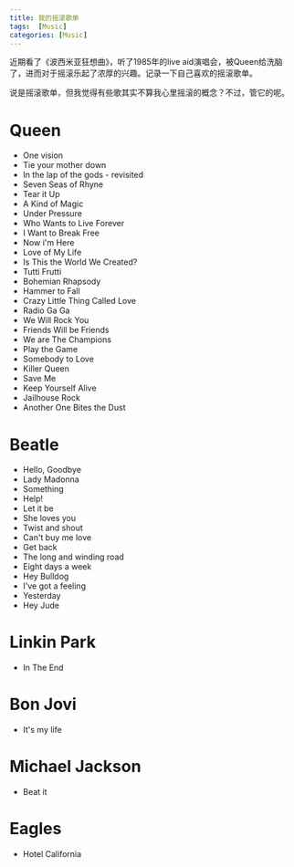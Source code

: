 ```yaml
---
title: 我的摇滚歌单
tags:  [Music]
categories: [Music]
---
```


近期看了《波西米亚狂想曲》，听了1985年的live aid演唱会，被Queen给洗脑了，进而对于摇滚乐起了浓厚的兴趣。记录一下自己喜欢的摇滚歌单。

<!-- more -->

说是摇滚歌单，但我觉得有些歌其实不算我心里摇滚的概念？不过，管它的呢。

# Queen

* One vision
* Tie your mother down
* In the lap of the gods - revisited
* Seven Seas of Rhyne
* Tear it Up
* A Kind of Magic
* Under Pressure
* Who Wants to Live Forever
* I Want to Break Free
* Now i'm Here
* Love of My Life
* Is This the World We Created?
* Tutti Frutti
* Bohemian Rhapsody
* Hammer to Fall
* Crazy Little Thing Called Love
* Radio Ga Ga
* We Will Rock You
* Friends Will be Friends
* We are The Champions
* Play the Game
* Somebody to Love
* Killer Queen
* Save Me
* Keep Yourself Alive
* Jailhouse Rock
* Another One Bites the Dust

# Beatle

* Hello, Goodbye
* Lady Madonna
* Something
* Help!
* Let it be
* She loves you
* Twist and shout
* Can't buy me love
* Get back
* The long and winding road
* Eight days a week
* Hey Bulldog
* I've got a feeling
* Yesterday
* Hey Jude

# Linkin Park

* In The End

# Bon Jovi

* It's my life

# Michael Jackson

* Beat it

# Eagles

* Hotel California



